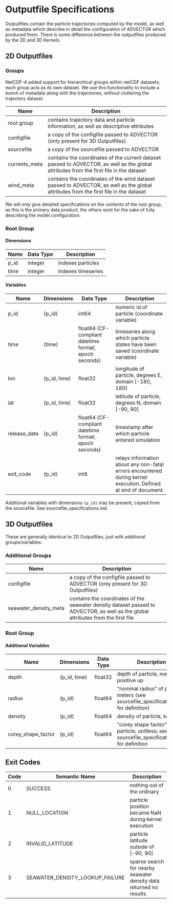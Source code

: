 # Outputfile Specifications
Outputfiles contain the particle trajectories computed by the model, as well as metadata which describe in detail the configuration of ADVECTOR which produced them.  There is some difference between the outputfiles produced by the 2D and 3D Kernels.

## 2D Outputfiles

### Groups
NetCDF-4 added support for hierarchical groups within netCDF datasets; each group acts as its own dataset.  We use this functionality to include a bunch of metadata along with the trajectories, without cluttering the trajectory dataset.

| Name | Description |
| --- | --- |
| root group | contains trajectory data and particle information, as well as descriptive attributes |
| configfile | a copy of the configfile passed to ADVECTOR (only present for 3D Outputfiles) |
| sourcefile | a copy of the sourcefile passed to ADVECTOR |
| currents_meta | contains the coordinates of the current dataset passed to ADVECTOR, as well as the global attributes from the first file in the dataset |
| wind_meta | contains the coordinates of the wind dataset passed to ADVECTOR, as well as the global attributes from the first file in the dataset |

We will only give detailed specifications on the contents of the root group, as this is the primary data product; the others exist for the sake of fully describing the model configuration.

### Root Group

#### Dimensions

| Name | Data Type | Description |
| --- | --- | --- |
| p_id | integer | indexes particles |
| time | integer | indexes timeseries |

#### Variables

| Name | Dimensions | Data Type | Description |
| --- | --- | --- | --- |
| p_id | (p_id) | int64 | numeric id of particle (coordinate variable) |
| time | (time) | float64 (CF-compliant datetime format; epoch seconds) | timeseries along which particle states have been saved (coordinate variable) |
| lon | (p_id, time) | float32 | longitude of particle, degrees E, domain [-180, 180) |
| lat | (p_id, time) | float32 | latitude of particle, degrees N, domain [-90, 90] |
| release_date | (p_id) | float64 (CF-compliant datetime format; epoch seconds) | timestamp after which particle entered simulation |
| exit_code | (p_id) | int8 | relays information about any non-fatal errors encountered during kernel execution. Defined at end of document. |

Additional variables with dimensions `(p_id)` may be present, copied from the sourcefile.  See sourcefile_specifications.md.

## 3D Outputfiles
These are generally identical to 2D Outputfiles, just with additional groups/variables.

### Additional Groups
| Name | Description |
| --- | --- |
| configfile | a copy of the configfile passed to ADVECTOR (only present for 3D Outputfiles) |
| seawater_density_meta | contains the coordinates of the seawater density dataset passed to ADVECTOR, as well as the global attributes from the first file |

### Root Group

#### Additional Variables

| Name | Dimensions | Data Type | Description |
| --- | --- | --- | --- |
| depth | (p_id, time) | float32 | depth of particle, meters, positive up |
| radius | (p_id) | float64 | "nominal radius" of particle, meters (see sourcefile_specifications.md for definition) |
| density | (p_id) | float64 | density of particle, kg m^-3 |
| corey_shape_factor | (p_id) | float64 | "corey shape factor" of particle, unitless; see sourcefile_specifications.md for definition |

## Exit Codes

| Code | Semantic Name | Description |
| --- | --- | --- |
| 0 | SUCCESS | nothing out of the ordinary |
| 1 | NULL_LOCATION | particle position became NaN during kernel execution |
| 2 | INVALID_LATITUDE | particle latitude outside of [-90, 90] |
| 3 | SEAWATER_DENSITY_LOOKUP_FAILURE | sparse search for nearby seawater density data returned no results |
